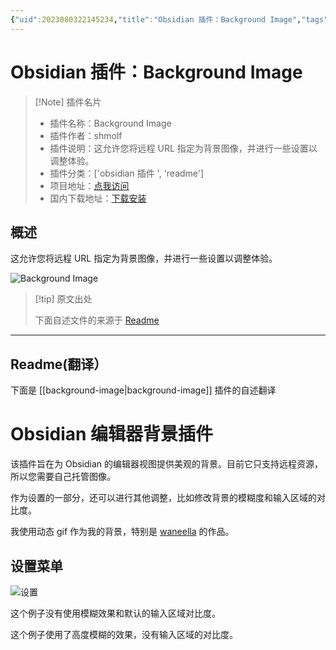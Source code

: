 ```yaml
---
{"uid":2023080322145234,"title":"Obsidian 插件：Background Image","tags":["obsidian插件","readme"],"description":"这允许您将远程URL指定为背景图像，并进行一些设置以调整体验。","author":"AI","type":"readme","draft":false,"editable":false,"modified":20230101000000,"dg-publish":true,"permalink":"/lake-of-knowledge/10-obsidian/obsidian/readme/background-image-readme/","dgPassFrontmatter":true}
---
```



# Obsidian 插件：Background Image

> [!Note] 插件名片
> - 插件名称：Background Image
> - 插件作者：shmolf
> - 插件说明：这允许您将远程 URL 指定为背景图像，并进行一些设置以调整体验。
> - 插件分类：['obsidian 插件 ', 'readme']
> - 项目地址：[点我访问](https://github.com/shmolf/obsidian-editor-background)
> - 国内下载地址：[下载安装](https://pkmer.cn/products/plugin/pluginMarket/?background-image)

## 概述

这允许您将远程 URL 指定为背景图像，并进行一些设置以调整体验。

![Background Image](https://cdn.pkmer.cn/covers/background-image.jpeg!pkmer)

> [!tip] 原文出处
>
>下面自述文件的来源于 [Readme](https://ghproxy.net/https://raw.githubusercontent.com/shmolf/obsidian-editor-background/main/README.md)
>

---

## Readme(翻译）

下面是 [[background-image\|background-image]] 插件的自述翻译

# Obsidian 编辑器背景插件

该插件旨在为 Obsidian 的编辑器视图提供美观的背景。目前它只支持远程资源，所以您需要自己托管图像。

作为设置的一部分，还可以进行其他调整，比如修改背景的模糊度和输入区域的对比度。

我使用动态 gif 作为我的背景，特别是 [waneella](https://waneella.com/) 的作品。

## 设置菜单

![设置](screenshots/SettingsMenu.jpg)

这个例子没有使用模糊效果和默认的输入区域对比度。

这个例子使用了高度模糊的效果，没有输入区域的对比度。
